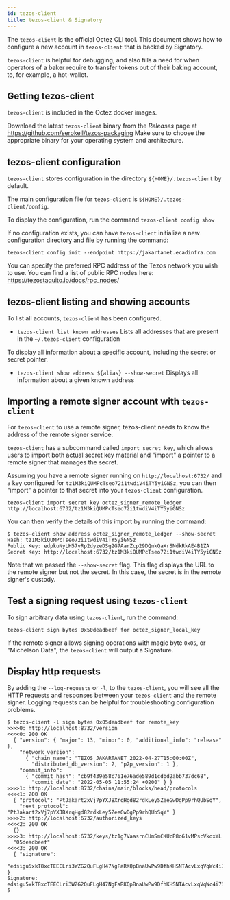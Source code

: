 ```yaml
---
id: tezos-client
title: tezos-client & Signatory
---
```


The `tezos-client` is the official Octez CLI tool. This document shows how to configure a new account in `tezos-client` that is backed by Signatory.

`tezos-client` is helpful for debugging, and also fills a need for when operators of a baker require to transfer tokens out of their baking account, to, for example, a hot-wallet.

## Getting tezos-client

`tezos-client` is included in the Octez docker images.

Download the latest `tezos-client` binary from the _Releases_ page at https://github.com/serokell/tezos-packaging 
Make sure to choose the appropriate binary for your operating system and architecture.

## tezos-client configuration

`tezos-client` stores configuration in the directory `${HOME}/.tezos-client` by default. 

The main configuration file for `tezos-client` is `${HOME}/.tezos-client/config`.

To display the configuration, run the command `tezos-client config show`

If no configuration exists, you can have `tezos-client` initialize a new configuration directory and file by running the command: 

```
tezos-client config init --endpoint https://jakartanet.ecadinfra.com
```

You can specify the preferred RPC address of the Tezos network you wish to use. You can find a list of public RPC nodes here: https://tezostaquito.io/docs/rpc_nodes/

## tezos-client listing and showing accounts

To list all accounts, `tezos-client` has been configured.

- `tezos-client list known addresses` Lists all addresses that are present in the `~/.tezos-client` configuration 

To display all information about a specific account, including the secret or secret pointer.

- `tezos-client show address ${alias} --show-secret` Displays all information about a given known address  

## Importing a remote signer account with `tezos-client`

For `tezos-client` to use a remote signer, tezos-client needs to know the address of the remote signer service.

`tezos-client` has a subcommand called `import secret key`, which allows users to import both actual secret key material and "import" a pointer to a remote signer that manages the secret.

Assuming you have a remote signer running on `http://localhost:6732/` and a key configured for `tz1M3kiQUMPcTseo72i1twdiV4iTY5yiGNSz`, you can then "import" a pointer to that secret into your `tezos-client` configuration.

```
tezos-client import secret key octez_signer_remote_ledger http://localhost:6732/tz1M3kiQUMPcTseo72i1twdiV4iTY5yiGNSz
```

You can then verify the details of this import by running the command:

```
$ tezos-client show address octez_signer_remote_ledger --show-secret
Hash: tz1M3kiQUMPcTseo72i1twdiV4iTY5yiGNSz
Public Key: edpkuNyLH57vRp2dyzeDSg2G7AarZcp29DQnkQaXrSNdkRkAE4B1ZA
Secret Key: http://localhost:6732/tz1M3kiQUMPcTseo72i1twdiV4iTY5yiGNSz
```

Note that we passed the `--show-secret` flag. This flag displays the URL to the remote signer but not the secret. In this case, the secret is in the remote signer's custody.

## Test a signing request using `tezos-client`

To sign arbitrary data using `tezos-client`, run the command:

```
tezos-client sign bytes 0x50deadbeef for octez_signer_local_key
```

If the remote signer allows signing operations with magic byte `0x05`, or "Michelson Data", the `tezos-client` will output a Signature.

## Display http requests

By adding the `--log-requests` or `-l`, to the `tezos-client`, you will see all the HTTP requests and responses between your `tezos-client` and the remote signer. Logging requests can be helpful for troubleshooting configuration problems.

```
$ tezos-client -l sign bytes 0x05deadbeef for remote_key
>>>>0: http://localhost:8732/version
<<<<0: 200 OK
  { "version": { "major": 13, "minor": 0, "additional_info": "release" },
    "network_version":
      { "chain_name": "TEZOS_JAKARTANET_2022-04-27T15:00:00Z",
        "distributed_db_version": 2, "p2p_version": 1 },
    "commit_info":
      { "commit_hash": "cb9f439e58c761e76ade589d1cdbd2abb737dc68",
        "commit_date": "2022-05-05 11:55:24 +0200" } }
>>>>1: http://localhost:8732/chains/main/blocks/head/protocols
<<<<1: 200 OK
  { "protocol": "PtJakart2xVj7pYXJBXrqHgd82rdkLey5ZeeGwDgPp9rhQUbSqY",
    "next_protocol": "PtJakart2xVj7pYXJBXrqHgd82rdkLey5ZeeGwDgPp9rhQUbSqY" }
>>>>2: http://localhost:6732/authorized_keys
<<<<2: 200 OK
  {}
>>>>3: http://localhost:6732/keys/tz1g7VaasrnCUmSmCKUcP8o61vMPscVkoxYL
  "05deadbeef"
<<<<3: 200 OK
  { "signature":
      "edsigu5xkT8xcTEECLri3WZG2QuFLgH47NgFaRKQpBnaUwPw9DfhKHSNTAcvLxqVqWc4i7SEiUciHcEUzmeKYQDQioKcBzayUaY" }
Signature: edsigu5xkT8xcTEECLri3WZG2QuFLgH47NgFaRKQpBnaUwPw9DfhKHSNTAcvLxqVqWc4i7SEiUciHcEUzmeKYQDQioKcBzayUaY
$
```

